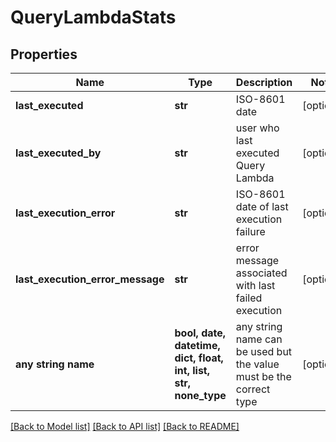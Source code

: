 # QueryLambdaStats


## Properties
Name | Type | Description | Notes
------------ | ------------- | ------------- | -------------
**last_executed** | **str** | ISO-8601 date | [optional] 
**last_executed_by** | **str** | user who last executed Query Lambda | [optional] 
**last_execution_error** | **str** | ISO-8601 date of last execution failure | [optional] 
**last_execution_error_message** | **str** | error message associated with last failed execution | [optional] 
**any string name** | **bool, date, datetime, dict, float, int, list, str, none_type** | any string name can be used but the value must be the correct type | [optional]

[[Back to Model list]](../README.md#documentation-for-models) [[Back to API list]](../README.md#documentation-for-api-endpoints) [[Back to README]](../README.md)


